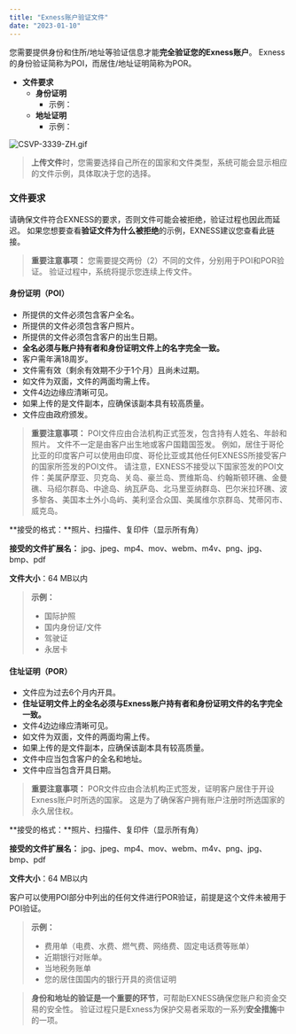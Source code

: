 ```yaml
---
title: "Exness账户验证文件"
date: "2023-01-10"
---
```


您需要提供身份和住所/地址等验证信息才能**完全验证您的Exness账户**。 Exness的身份验证简称为POI，而居住/地址证明简称为POR。

- **文件要求**
    - **身份证明**
        - 示例：
    - **地址证明**
        - 示例：

![CSVP-3339-ZH.gif](https://testingcf.jsdelivr.net/gh/jarlin8/OSS@main/exhelp/CSVP-3339-ZH.gif)

> **上传文件**时，您需要选择自己所在的国家和文件类型，系统可能会显示相应的文件示例，具体取决于您的选择。

### 文件要求

请确保文件符合EXNESS的要求，否则文件可能会被拒绝，验证过程也因此而延迟。 如果您想要查看**验证文件为什么被拒绝**的示例，EXNESS建议您查看此链接。

> **重要注意事项：**
> 您需要提交两份（2）不同的文件，分别用于POI和POR验证。 验证过程中，系统将提示您连续上传文件。

#### **身份证明（POI）**

- 所提供的文件必须包含客户全名。
- 所提供的文件必须包含客户照片。
- 所提供的文件必须包含客户的出生日期。
- **全名必须与账户持有者和身份证明文件上的名字完全一致。**
- 客户需年满18周岁。
- 文件需有效（剩余有效期不少于1个月）且尚未过期。
- 如文件为双面，文件的两面均需上传。
- 文件4边边缘应清晰可见。
- 如果上传的是文件副本，应确保该副本具有较高质量。
- 文件应由政府颁发。

> **重要注意事项：**
> POI文件应由合法机构正式签发，包含持有人姓名、年龄和照片。 文件不一定是由客户出生地或客户国籍国签发。
> 例如，居住于哥伦比亚的印度客户可以使用由印度、哥伦比亚或其他任何EXNESS所接受客户的国家所签发的POI文件。 请注意，EXNESS不接受以下国家签发的POI文件：美属萨摩亚、贝克岛、关岛、豪兰岛、贾维斯岛、约翰斯顿环礁、金曼礁、马绍尔群岛、中途岛、纳瓦萨岛、北马里亚纳群岛、巴尔米拉环礁、波多黎各、美国本土外小岛屿、美利坚合众国、美属维尔京群岛、梵蒂冈市、威克岛。

**接受的格式：**照片、扫描件、复印件（显示所有角）

**接受的文件扩展名：** jpg、jpeg、mp4、mov、webm、m4v、png、jpg、bmp、pdf

**文件大小**：64 MB以内

> **示例：**
> - 国际护照
> - 国内身份证/文件
> - 驾驶证
> - 永居卡

#### **住址证明（POR）**

- 文件应为过去6个月内开具。
- **住址证明文件上的全名必须与Exness账户持有者和身份证明文件的名字完全一致。**
- 文件4边边缘应清晰可见。
- 如文件为双面，文件的两面均需上传。
- 如果上传的是文件副本，应确保该副本具有较高质量。
- 文件中应当包含客户的全名和地址。
- 文件中应当包含开具日期。

> **重要注意事项：**
> POR文件应由合法机构正式签发，证明客户居住于开设Exness账户时所选的国家。 这是为了确保客户拥有账户注册时所选国家的永久居住权。

**接受的格式：**照片、扫描件、复印件（显示所有角）

**接受的文件扩展名：** jpg、jpeg、mp4、mov、webm、m4v、png、jpg、bmp、pdf

**文件大小**：64 MB以内

客户可以使用POI部分中列出的任何文件进行POR验证，前提是这个文件未被用于POI验证。

> **示例：**
> - 费用单（电费、水费、燃气费、网络费、固定电话费等账单）
> - 近期银行对账单。
> - 当地税务账单
> - 您的居住国国内的银行开具的资信证明

> **身份和地址的验证是一个重要的环节**，可帮助EXNESS确保您账户和资金交易的安全性。 验证过程只是Exness为保护交易者采取的一系列**安全措施**中的一项。
